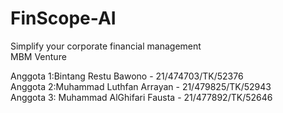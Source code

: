 # FinScope-AI
Simplify your corporate financial management<br />
MBM Venture<br />

Anggota 1:Bintang Restu Bawono - 21/474703/TK/52376<br />
Anggota 2:Muhammad Luthfan Arrayan - 21/479825/TK/52943<br />
Anggota 3: Muhammad AlGhifari Fausta - 21/477892/TK/52646
